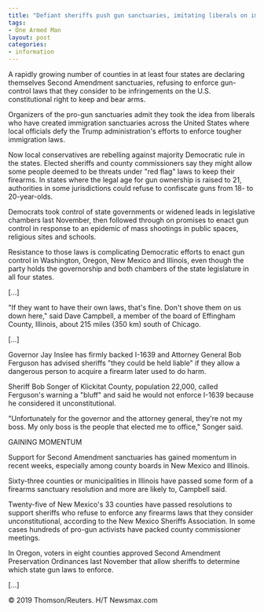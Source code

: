 ```yaml
---
title: "Defiant sheriffs push gun sanctuaries, imitating liberals on immigration"
tags:
- One Armed Man
layout: post
categories:
- information
---
```


A rapidly growing number of counties in at least four states are declaring themselves Second Amendment sanctuaries, refusing to enforce gun-control laws that they consider to be infringements on the U.S. constitutional right to keep and bear arms.

Organizers of the pro-gun sanctuaries admit they took the idea from liberals who have created immigration sanctuaries across the United States where local officials defy the Trump administration's efforts to enforce tougher immigration laws.

Now local conservatives are rebelling against majority Democratic rule in the states. Elected sheriffs and county commissioners say they might allow some people deemed to be threats under "red flag" laws to keep their firearms. In states where the legal age for gun ownership is raised to 21, authorities in some jurisdictions could refuse to confiscate guns from 18- to 20-year-olds.

Democrats took control of state governments or widened leads in legislative chambers last November, then followed through on promises to enact gun control in response to an epidemic of mass shootings in public spaces, religious sites and schools.

Resistance to those laws is complicating Democratic efforts to enact gun control in Washington, Oregon, New Mexico and Illinois, even though the party holds the governorship and both chambers of the state legislature in all four states.

\[...\]

"If they want to have their own laws, that's fine. Don't shove them on us down here," said Dave Campbell, a member of the board of Effingham County, Illinois, about 215 miles (350 km) south of Chicago.

\[...\]

Governor Jay Inslee has firmly backed I-1639 and Attorney General Bob Ferguson has advised sheriffs "they could be held liable" if they allow a dangerous person to acquire a firearm later used to do harm.

Sheriff Bob Songer of Klickitat County, population 22,000, called Ferguson's warning a "bluff" and said he would not enforce I-1639 because he considered it unconstitutional.

"Unfortunately for the governor and the attorney general, they're not my boss. My only boss is the people that elected me to office," Songer said.

GAINING MOMENTUM

Support for Second Amendment sanctuaries has gained momentum in recent weeks, especially among county boards in New Mexico and Illinois.

Sixty-three counties or municipalities in Illinois have passed some form of a firearms sanctuary resolution and more are likely to, Campbell said.

Twenty-five of New Mexico's 33 counties have passed resolutions to support sheriffs who refuse to enforce any firearms laws that they consider unconstitutional, according to the New Mexico Sheriffs Association. In some cases hundreds of pro-gun activists have packed county commissioner meetings.

In Oregon, voters in eight counties approved Second Amendment Preservation Ordinances last November that allow sheriffs to determine which state gun laws to enforce.

\[...\]

© 2019 Thomson/Reuters. H/T Newsmax.com